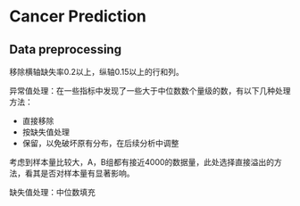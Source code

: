 # Cancer Prediction

## Data preprocessing

移除横轴缺失率0.2以上，纵轴0.15以上的行和列。

异常值处理：在一些指标中发现了一些大于中位数数个量级的数，有以下几种处理方法：

* 直接移除
* 按缺失值处理
* 保留，以免破坏原有分布，在后续分析中调整

考虑到样本量比较大，A，B组都有接近4000的数据量，此处选择直接溢出的方法，看其是否对样本量有显著影响。

缺失值处理：中位数填充